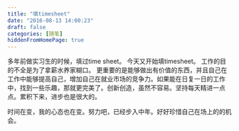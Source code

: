 ```yaml
---
title: "填timesheet"
date: "2016-08-13 14:00:23"
draft: false
categories: [随笔]
hiddenFromHomePage: true
---
```

多年前做实习生的时候，填过time sheet。 今天又开始填timesheet。 工作的目的不全是为了拿薪水养家糊口。 更重要的是能够做出有价值的东西，并且自己在工作中能够提高自己，增加自己在就业市场的竞争力。如果能在日复一日的工作中，找到一些乐趣，那就更完美了。创新创造，虽然不容易。坚持每天精进一点点。累积下来，进步也是很大的。

时间在变，我的心态也在变。努力吧，已经步入中年。好好珍惜自己在场上的的机会。
